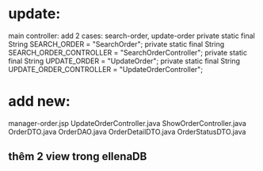 # update:
main controller: add 2 cases: search-order, update-order
    private static final String SEARCH_ORDER = "SearchOrder";
    private static final String SEARCH_ORDER_CONTROLLER = "SearchOrderController";
    private static final String UPDATE_ORDER = "UpdateOrder";
    private static final String UPDATE_ORDER_CONTROLLER = "UpdateOrderController";



# add new:
manager-order.jsp
UpdateOrderController.java
ShowOrderController.java
OrderDTO.java
OrderDAO.java
OrderDetailDTO.java
OrderStatusDTO.java


thêm 2 view trong ellenaDB
-----------

